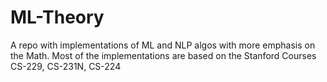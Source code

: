 # ML-Theory

A repo with implementations of ML and NLP algos with more emphasis on the Math.
Most of the implementations are based on the Stanford Courses CS-229, CS-231N, CS-224
